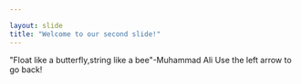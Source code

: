 ```yaml
---

layout: slide
title: "Welcome to our second slide!"
---
```

"Float  like a butterfly,string like a bee"-Muhammad Ali
Use the left arrow to go back!
